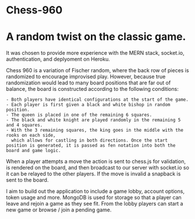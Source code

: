 # Chess-960

# A random twist on the classic game. 
 
 It was chosen to provide more experience with the MERN stack, socket.io, authentication, and deplyoment on Heroku. 

 Chess 960 is a variation of Fischer random, where the back row of pieces is randomized to encourage improvised play.
 However, because true randomization would lead to many board positions that are far out of balance, the board is 
 constructed according to the following conditions:

    - Both players have identical configurations at the start of the game. 
    - Each player is first given a black and white bishop in random position.
    - The queen is placed in one of the remaining 6 squares.
    - The black and white knight are played randomly in the remaining 5 and 4 squares.
    - With the 3 remaining squares, the king goes in the middle with the rooks on each side,
      which allows for castling in both directions. Once the start position is generated, it is passed as fen notation into both the board and game logic. 

When a player attempts a move the action is sent to chess.js for validation, is rendered on the board, 
and then broadcast to our server with socket.io so it can be relayed to the other players. If the move is invalid a 
snapback is sent to the board. 

I aim to build out the application to include a game lobby, account options, token usage and more. 
MongoDB is used for storage so that a player can leave and rejoin a game as they see fit. 
From the lobby players can start a new game or browse / join a pending game. 
